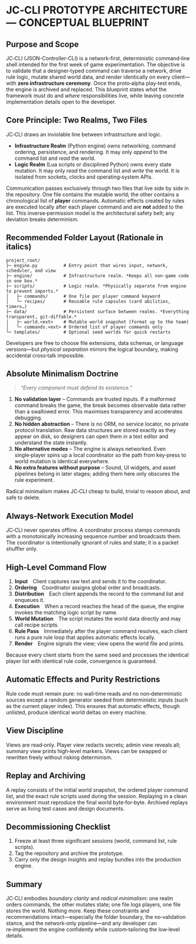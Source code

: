 # JC‑CLI PROTOTYPE ARCHITECTURE — CONCEPTUAL BLUEPRINT

## Purpose and Scope

JC‑CLI (JSON-Controller-CLI) is a network‑first, deterministic command‑line shell intended for the first week of game experimentation. The objective is to validate that a designer‑typed command can traverse a network, drive rule logic, mutate shared world data, and render identically on every client—with **zero infrastructure ceremony**. Once the proto‑alpha play‑test ends, the engine is archived and replaced. This blueprint states *what* the framework must do and *where* responsibilities live, while leaving concrete implementation details open to the developer.

## Core Principle: Two Realms, Two Files

JC‑CLI draws an inviolable line between infrastructure and logic.

- **Infrastructure Realm** (Python engine) owns networking, command ordering, persistence, and rendering. It may only *append* to the command list and *read* the world.
- **Logic Realm** (Lua scripts or disciplined Python) owns every state mutation. It may only *read* the command list and *write* the world. It is isolated from sockets, clocks and operating‑system APIs.

Communication passes exclusively through two files that live side by side in the repository. One file contains the mutable world; the other contains a chronological list of **player** commands. Automatic effects created by rules are executed locally after each player command and are **not** added to the list. This inverse‑permission model is the architectural safety belt; any deviation breaks determinism.

## Recommended Folder Layout (Rationale in italics)

```
project_root/
├─ engine.py          # Entry point that wires input, network, scheduler, and view
├─ engine/            # Infrastructure realm. *Keeps all non‑game code in one box.*
├─ scripts/           # Logic realm. *Physically separate from engine to prevent imports.*
│   ├─ commands/      # One file per player command keyword
│   └─ recipes/       # Reusable rule capsules (card abilities, timers…)
├─ data/              # Persistent surface between realms. *Everything transparent, git‑diffable.*
│   ├─ world.<ext>    # Mutable world snapshot (format up to the team)
│   └─ commands.<ext> # Ordered list of player commands only
└─ templates/         # Optional seed worlds for quick restarts
```

Developers are free to choose file extensions, data schemas, or language versions—but *physical separation* mirrors the logical boundary, making accidental cross‑talk impossible.

## Absolute Minimalism Doctrine

> *“Every component must defend its existence.”*

1. **No validation layer** – Commands are trusted inputs. If a malformed command breaks the game, the break becomes observable data rather than a swallowed error. This maximises transparency and accelerates debugging.
2. **No hidden abstraction** – There is no ORM, no service locator, no private protocol translation. Raw data structures are stored exactly as they appear on disk, so designers can open them in a text editor and understand the state instantly.
3. **No alternative modes** – The engine is always networked. Even single‑player spins up a local coordinator so the path from key‑press to world mutation is identical everywhere.
4. **No extra features without purpose** – Sound, UI widgets, and asset pipelines belong in later stages; adding them here only obscures the rule experiment.

Radical minimalism makes JC‑CLI cheap to build, trivial to reason about, and safe to delete.

## Always‑Network Execution Model

JC‑CLI never operates offline. A coordinator process stamps commands with a monotonically increasing sequence number and broadcasts them. The coordinator is intentionally ignorant of rules and state; it is a packet shuffler only.

## High‑Level Command Flow

1. **Input** Client captures raw text and sends it to the coordinator.
2. **Ordering** Coordinator assigns global order and broadcasts.
3. **Distribution** Each client appends the record to the command list and enqueues it.
4. **Execution** When a record reaches the head of the queue, the engine invokes the matching logic script by name.
5. **World Mutation** The script mutates the world data directly and may call recipe scripts.
6. **Rule Pass** Immediately after the player command resolves, each client runs a pure rule loop that applies automatic effects locally.
7. **Render** Engine signals the view; view opens the world file and prints.

Because every client starts from the same seed and processes the identical player list with identical rule code, convergence is guaranteed.

## Automatic Effects and Purity Restrictions

Rule code must remain pure: no wall‑time reads and no non‑deterministic sources except a random generator seeded from deterministic inputs (such as the current player index). This ensures that automatic effects, though unlisted, produce identical world deltas on every machine.

## View Discipline

Views are read‑only. Player view redacts secrets; admin view reveals all; summary view prints high‑level markers. Views can be swapped or rewritten freely without risking determinism.

## Replay and Archiving

A replay consists of the initial world snapshot, the ordered player command list, and the exact rule scripts used during the session. Replaying in a clean environment must reproduce the final world byte‑for‑byte. Archived replays serve as living test cases and design documents.

## Decommissioning Checklist

1. Freeze at least three significant sessions (world, command list, rule scripts).
2. Tag the repository and archive the prototype.
3. Carry only the design insights and replay bundles into the production engine.

## Summary

JC‑CLI embodies *boundary clarity* and *radical minimalism*: one realm orders commands, the other mutates state; one file logs players, one file stores the world. Nothing more. Keep these constraints and recommendations intact—especially the folder boundary, the no‑validation stance, and the network‑only pipeline—and any developer can re‑implement the engine confidently while custom‑tailoring the low‑level details.
